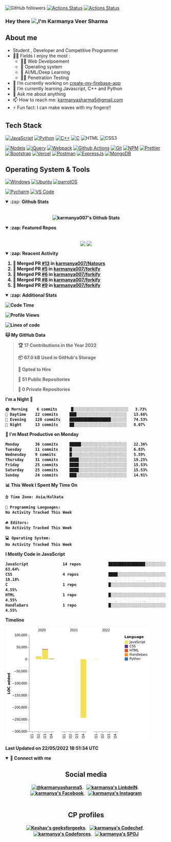 ![GitHub followers](https://img.shields.io/github/followers/karmanya007?label=Follow&style=social)
[![Actions Status](https://github.com/karmanya007/karmanya007/workflows/Waka%20Readme/badge.svg)](https://github.com/karmanya007/karmanya007/actions)
[![Actions Status](https://github.com/karmanya007/karmanya007/workflows/Update%20README/badge.svg)](https://github.com/karmanya007/karmanya007/actions)


### Hey there <img src="https://media.giphy.com/media/hvRJCLFzcasrR4ia7z/giphy.gif" width="25px">,I'm Karmanya Veer Sharma

<!-- Banner goes here -->

## About me

- Student , Developer and Competitive Programmer
- 🤹🏽 Fields I enjoy the most :
  - 👨‍💻 Web Develpoement
  - 🐧 Operating system
  - 🤖 AI/ML/Deep Learning
  - 🐱‍💻 Penetration Testing
- 🔭 I’m currently working on [create-my-firebase-app](https://github.com/karmanya007/create-my-firebase-app)
- 🌱 I’m currently learning Javascript, C++ and Python
- 💬 Ask me about anything
- 📫 How to reach me: <karmanyasharma5@gmail.com>
- ⚡ Fun fact: I can make waves with my fingers!!

## Tech Stack

[![JavaScript](https://img.shields.io/badge/-JavaScript-%23F7DF1C?style=flat-square&logo=javascript&logoColor=000000&labelColor=%23F7DF1C&color=%23FFCE5A)](https://www.javascript.com/)
[![Python](https://img.shields.io/badge/-Python-3776AB?style=flat-square&logo=python&logoColor=ffffff)](https://www.python.org/)
[![C++](https://img.shields.io/badge/-C++-db7092?style=flat-square&logo=python&logoColor=ffffff)](https://gcc.gnu.org/)
[![C](https://img.shields.io/badge/C%20-%2300599C.svg?&style=flat-square&logo=c&logoColor=white)](https://gcc.gnu.org/)
![HTML](https://img.shields.io/badge/-HTML5-E34F26?style=flat-square&logo=html5&logoColor=white)
![CSS3](https://img.shields.io/badge/CSS3%20-%231572B6.svg?&style=flat-square&logo=css3&logoColor=white)

[![Nodejs](https://img.shields.io/badge/-Nodejs-43853d?style=flat-square&logo=Node.js&logoColor=white)](https://nodejs.org/en/)
[![jQuery](https://img.shields.io/badge/-jQuery-000000?style=flat&logo=jQuery&logoColor=0769AD)](https://jquery.com/)
[![Webpack](https://img.shields.io/badge/-Webpack-8DD6F9?style=flat-square&logo=webpack&logoColor=white)](https://webpack.js.org/)
[![Github Actions](https://img.shields.io/badge/-Github_Actions-2088FF?style=flat-square&logo=github-actions&logoColor=white)](https://github.com/features/actions)
[![Git](https://img.shields.io/badge/-Git-%23F05032?style=flat-square&logo=git&logoColor=%23ffffff)](https://git-scm.com/)
[![NPM](https://img.shields.io/badge/-NPM-CB3837?style=flat-square&logo=npm&logoColor=white)](https://www.npmjs.com/)
[![Prettier](https://img.shields.io/badge/-Prettier-F7B93E?style=flat-square&logo=prettier&logoColor=white)](https://prettier.io/)
[![Bootstrap](https://img.shields.io/badge/Bootstrap%20-%23563D7C.svg?&style=flat-square&logo=bootstrap&logoColor=white)](https://getbootstrap.com/)
[![Vercel](https://img.shields.io/badge/Vercel%20-%23000000.svg?&style=flat-square&logo=vercel&logoColor=white)](https://vercel.com/)
[![Postman](https://img.shields.io/badge/-Postman-EF5B25?style=flat-square&logo=postman&logoColor=white)](https://www.postman.com/)
[![ExpressJs](https://img.shields.io/badge/-ExpressJs-f5e042?style=flat-square&logo=expressJs&logoColor=white)](https://expressjs.com/)
[![MongoDB](https://img.shields.io/badge/-MongoDB-13aa52?style=flat-square&logo=mongodb&logoColor=white)](https://www.mongodb.com/)

## Operating System & Tools

[![Windows](https://img.shields.io/badge/Windows10-2004-292e33?style=flat-square&logo=windows&logoColor=ffffff)](https://www.microsoft.com/en-in/windows)
[![Ubuntu](https://img.shields.io/badge/Ubuntu-20.04-dd4814?style=flat-square&logo=Ubuntu&logoColor=dd4814)](https://ubuntu.com/)
[![parrotOS](https://img.shields.io/badge/ParrotOS-yellowgreen?style=flat-square&logo=ParrotOS&logoColor=yellowgreen)](https://parrotlinux.org/)

[![Pycharm](https://img.shields.io/badge/IDE-PyCharm-yellow?style=flat-square&logo=JetBrains)](https://www.jetbrains.com/pycharm/)
[![VS Code](https://img.shields.io/badge/IDE-VSCode-%23007ACC?style=flat-square&logo=Visual-studio-code)](https://code.visualstudio.com/)

<details open>
  <summary>:zap: <b>Github Stats<b></summary>
  <br>
  <p align = "center">
    <img align="center" alt="karmanya007's Github Stats" src="https://github-readme-stats.karmanya007.vercel.app/api?username=karmanya007&show_icons=true&hide_border=true&count_private=true&theme=synthwave" />
  </p>
</details>

<details open>
  <summary>:zap: <b>Featured Repos</b></summary>
  <br>
  <p align = "center">
    <a href = "https://github.com/karmanya007/Natours"><img align="center"  src="https://github-readme-stats.karmanya007.vercel.app/api/pin/?username=karmanya007&repo=Natours&theme=radical" /></a> <a href = "https://github.com/karmanya007/url-shortener"><img align="center" src="https://github-readme-stats.karmanya007.vercel.app/api/pin/?username=karmanya007&repo=url-shortener&theme=radical" /></a> 
  </p>
</details>

<details open>
  <summary>:zap: <b>Reacent Activity</b></summary>
  
<!--START_SECTION:activity-->
1. 🎉 Merged PR [#13](https://github.com/karmanya007/Natours/pull/13) in [karmanya007/Natours](https://github.com/karmanya007/Natours)
2. 🎉 Merged PR [#5](https://github.com/karmanya007/forkify/pull/5) in [karmanya007/forkify](https://github.com/karmanya007/forkify)
3. 🎉 Merged PR [#6](https://github.com/karmanya007/forkify/pull/6) in [karmanya007/forkify](https://github.com/karmanya007/forkify)
4. 🎉 Merged PR [#8](https://github.com/karmanya007/forkify/pull/8) in [karmanya007/forkify](https://github.com/karmanya007/forkify)
5. 🎉 Merged PR [#9](https://github.com/karmanya007/forkify/pull/9) in [karmanya007/forkify](https://github.com/karmanya007/forkify)
<!--END_SECTION:activity-->

</details>

<details open>
  <summary>:zap: <b>Additional Stats</b></summary>
  
<!--START_SECTION:waka-->
![Code Time](http://img.shields.io/badge/Code%20Time-0%20secs-blue)

![Profile Views](http://img.shields.io/badge/Profile%20Views-0-blue)

![Lines of code](https://img.shields.io/badge/From%20Hello%20World%20I%27ve%20Written--185%20Thousand%20lines%20of%20code-blue)

**🐱 My GitHub Data** 

> 🏆 17 Contributions in the Year 2022
 > 
> 📦 67.0 kB Used in GitHub's Storage 
 > 
> 💼 Opted to Hire
 > 
> 📜 51 Public Repositories 
 > 
> 🔑 0 Private Repositories  
 > 
**I'm a Night 🦉** 

```text
🌞 Morning    6 commits      █░░░░░░░░░░░░░░░░░░░░░░░░   3.73% 
🌆 Daytime    22 commits     ███░░░░░░░░░░░░░░░░░░░░░░   13.66% 
🌃 Evening    120 commits    ██████████████████░░░░░░░   74.53% 
🌙 Night      13 commits     ██░░░░░░░░░░░░░░░░░░░░░░░   8.07%

```
📅 **I'm Most Productive on Monday** 

```text
Monday       36 commits     █████░░░░░░░░░░░░░░░░░░░░   22.36% 
Tuesday      11 commits     █░░░░░░░░░░░░░░░░░░░░░░░░   6.83% 
Wednesday    9 commits      █░░░░░░░░░░░░░░░░░░░░░░░░   5.59% 
Thursday     31 commits     ████░░░░░░░░░░░░░░░░░░░░░   19.25% 
Friday       25 commits     ████░░░░░░░░░░░░░░░░░░░░░   15.53% 
Saturday     25 commits     ████░░░░░░░░░░░░░░░░░░░░░   15.53% 
Sunday       24 commits     ███░░░░░░░░░░░░░░░░░░░░░░   14.91%

```


📊 **This Week I Spent My Time On** 

```text
⌚︎ Time Zone: Asia/Kolkata

💬 Programming Languages: 
No Activity Tracked This Week

🔥 Editors: 
No Activity Tracked This Week

💻 Operating System: 
No Activity Tracked This Week

```

**I Mostly Code in JavaScript** 

```text
JavaScript               14 repos            ████████████████░░░░░░░░░   63.64% 
CSS                      4 repos             ████░░░░░░░░░░░░░░░░░░░░░   18.18% 
C                        1 repo              █░░░░░░░░░░░░░░░░░░░░░░░░   4.55% 
HTML                     1 repo              █░░░░░░░░░░░░░░░░░░░░░░░░   4.55% 
Handlebars               1 repo              █░░░░░░░░░░░░░░░░░░░░░░░░   4.55%

```


**Timeline**

![Chart not found](https://raw.githubusercontent.com/karmanya007/karmanya007/master/charts/bar_graph.png) 


 Last Updated on 22/05/2022 18:51:34 UTC
<!--END_SECTION:waka-->

</details>

<details open>
<summary>🤝 <b>Connect with me</b></summary>

<h2 align = "center">Social media</h2>

<p align = "center">

<a href="https://twitter.com/karmanyasharma5">
  <img align="center" alt="@karmanyasharma5" width="30px" src="https://image.flaticon.com/icons/svg/2111/2111703.svg" />
</a>&nbsp;&nbsp;
<a href="https://www.linkedin.com/in/karmanya-sharma-9a95381a7/">
  <img align="center" alt="karmanya's LinkdeIN" width="30px" src="https://image.flaticon.com/icons/svg/2111/2111465.svg" />
</a>&nbsp;&nbsp;
<a href="https://www.facebook.com/karmanya.sharma.94/">
  <img align="center" alt="karmanya's Facebook" width="30px" src="https://image.flaticon.com/icons/svg/2111/2111342.svg" />
</a>&nbsp;&nbsp;
<a href="https://www.instagram.com/karmanyasharma5/">
  <img align="center" alt="karmanya's Instagram" width="30px" src="https://image.flaticon.com/icons/svg/2111/2111421.svg" />
</a><br /> <br />

</p>

<h2 align = "center"> CP profiles </h2>

<p align = "center">

<a href="https://auth.geeksforgeeks.org/user/karmanyasharma5/profile" title='geeksforgeeks'>
    <img align="center" alt="Keshav's geeksforgeeks" width="32px" src="https://cdn.jsdelivr.net/npm/simple-icons@3.2.0/icons/geeksforgeeks.svg" />
</a>&nbsp;&nbsp;
<a href="https://www.codechef.com/users/karmanya007" title='Codechef'>
    <img align="center" alt="karmanya's Codechef" width="32px" src="https://cdn.jsdelivr.net/npm/simple-icons@v3/icons/codechef.svg" />
</a>&nbsp;&nbsp;
<a href="https://codeforces.com/profile/karmanyasharma5" title='Codeforces'>
    <img align="center" alt="karmanya's Codeforces" width="32px" src="https://cdn.jsdelivr.net/npm/simple-icons@v3/icons/codeforces.svg" />
</a>&nbsp;&nbsp;
<a href="https://www.spoj.com/users/karmanya007/" title='SPOJ'>
    <img align="center" alt="karmanya's SPOJ" width="32px" src="https://cdn.jsdelivr.net/npm/simple-icons@v3/icons/stripe.svg" />
</a>

</p>

</details>
